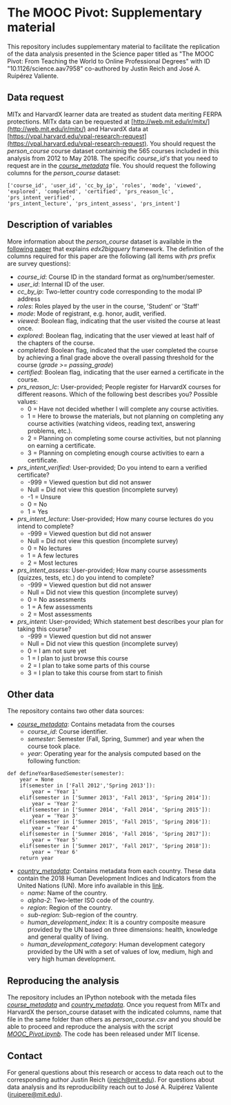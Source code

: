 # The MOOC Pivot: Supplementary material

This repository includes supplementary material to facilitate the replication of the data analysis presented in the Science paper titled as "The MOOC Pivot: From Teaching the World to Online Professional Degrees" with ID "10.1126/science.aav7958" co-authored by Justin Reich and José A. Ruipérez Valiente.


## Data request

MITx and HarvardX learner data are treated as student data meriting FERPA protections. MITx data can be requested at [http://web.mit.edu/ir/mitx/](http://web.mit.edu/ir/mitx/) and HarvardX data at [https://vpal.harvard.edu/vpal-research-request](https://vpal.harvard.edu/vpal-research-request). You should request the *person_course* course dataset containinig the 565 courses included in this analysis from 2012 to May 2018. The specific *course_id's* that you need to request are in the [*course_metadata*](course_metadata.csv) file. You should request the following columns for the *person_course* dataset: 

```
['course_id', 'user_id', 'cc_by_ip', 'roles', 'mode', 'viewed',
'explored', 'completed', 'certified', 'prs_reason_lc', 'prs_intent_verified',
'prs_intent_lecture', 'prs_intent_assess', 'prs_intent']
```

## Description of variables

More information about the *person\_course* dataset is available in the [following paper](https://dl.acm.org/citation.cfm?id=3053980) that explains *edx2bigquery* framework. The definition of the columns required for this paper are the following (all items with *prs* prefix are survey questions):

* *course\_id*: Course ID in the standard format as org/number/semester.
* *user\_id*: Internal ID of the user.
* *cc\_by\_ip*: Two-letter country code corresponding to the modal IP address
* *roles*: Roles played by the user in the course, 'Student' or 'Staff'
* *mode*: Mode of registrant, e.g. honor, audit, verified.
* *viewed*: Boolean flag, indicating that the user visited the course at least once.
* *explored*: Boolean flag, indicating that the user viewed at least half ofthe chapters of the course.
* *completed*: Boolean flag, indicated that the user completed the course byachieving a final grade above the overall passing threshold for the course(*grade >= passing_grade*)
* *certified*: Boolean flag, indicating that the user earned a certificate in the course.
* *prs\_reason\_lc*: User-provided; People register for HarvardX courses for different reasons. Which of the following best describes you? Possible values:	- 0 = Have not decided whether I will complete any course activities.	- 1 = Here to browse the materials, but not planning on completing any course activities (watching videos, reading text, answering problems, etc.).	- 2 = Planning on completing some course activities, but not planning on earning a certificate.	- 3 = Planning on completing enough course activities to earn a certificate.
* *prs\_intent\_verified*: User-provided; Do you intend to earn a verified certificate?	- -999 = Viewed question but did not answer	- Null = Did not view this question (incomplete survey)	- -1 = Unsure	- 0 = No	- 1 = Yes
* *prs\_intent\_lecture*: User-provided; How many course lectures do you intend to complete?	- -999 = Viewed question but did not answer	- Null = Did not view this question (incomplete survey)	- 0 = No lectures	- 1 = A few lectures	- 2 = Most lectures
* *prs\_intent\_assess*: User-provided; How many course assessments (quizzes, tests, etc.) do you intend to complete?	- -999 = Viewed question but did not answer	- Null = Did not view this question (incomplete survey)	- 0 = No assessments	- 1 = A few assessments	- 2 = Most assessments
* *prs\_intent*: User-provided; Which statement best describes your plan for taking this course? 
	- -999 = Viewed question but did not answer	- Null = Did not view this question (incomplete survey)
	- 0 = I am not sure yet	- 1 = I plan to just browse this course	- 2 = I plan to take some parts of this course	- 3 = I plan to take this course from start to finish

## Other data

The repository contains two other data sources:

* [*course_metadata*](course_metadata.csv): Contains metadata from the courses
	* *course_id*: Course identifier.
	* *semester*: Semester (Fall, Spring, Summer) and year when the course took place.
	* *year*: Operating year for the analysis computed based on the following function:

```
def defineYearBasedSemester(semester):
    year = None
    if(semester in ['Fall 2012','Spring 2013']):
        year = 'Year 1'
    elif(semester in ['Summer 2013', 'Fall 2013', 'Spring 2014']):
        year = 'Year 2'
    elif(semester in ['Summer 2014', 'Fall 2014', 'Spring 2015']):
        year = 'Year 3'
    elif(semester in ['Summer 2015', 'Fall 2015', 'Spring 2016']):
        year = 'Year 4'
    elif(semester in ['Summer 2016', 'Fall 2016', 'Spring 2017']):
        year = 'Year 5'
    elif(semester in ['Summer 2017', 'Fall 2017', 'Spring 2018']):
        year = 'Year 6'
    return year
```

* [*country_metadata*](country_metadata.csv): Contains metadata from each country. These data contain the 2018 Human Development Indices and Indicators from the United Nations (UN). More info available in this [link](http://hdr.undp.org/sites/default/files/hdr2018_technical_notes.pdf).
	* *name*: Name of the country.
	* *alpha-2*: Two-letter ISO code of the country.
	* *region*: Region of the country.
	* *sub-region*: Sub-region of the country.
	* *human\_development\_index*: It is a country composite measure provided by the UN based on three dimensions: health, knowledge and general quality of living.
	* *human\_development\_category*: Human development category provided by the UN with a set of values of low, medium, high and very high human development.


## Reproducing the analysis

The repository includes an IPython notebook with the metada files [*course_metadata*](course_metadata.csv) and [*country_metadata*](country_metadata.csv). Once you request from MITx and HarvardX the person_course dataset with the indicated columns, name that file in the same folder than others as *person\_course.csv* and you should be able to proceed and reproduce the analysis with the script [*MOOC\_Pivot.ipynb*](MOOC_Pivot.ipynb). The code has been released under MIT license.

## Contact

For general questions about this research or access to data reach out to the corresponding author Justin Reich (<jreich@mit.edu>). For questions about data analysis and its reproducibility reach out to José A. Ruipérez Valiente (<jruipere@mit.edu>).




